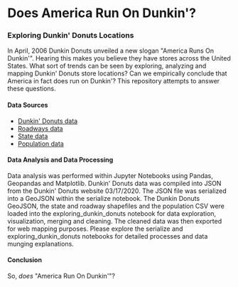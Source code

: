 # Does America Run On Dunkin'?
### Exploring Dunkin' Donuts Locations

In April, 2006 Dunkin Donuts unveiled a new slogan "America Runs On Dunkin'". Hearing this makes you believe they have stores across the United States. What sort of trends can be seen by exploring, analyzing and mapping Dunkin' Donuts store locations? Can we empirically conclude that America in fact does run on Dunkin'? This repository attempts to answer these questions. 

#### Data Sources

* [Dunkin' Donuts data](https://www.kaggle.com/jpbulman/usa-dunkin-donuts-stores?select=dunkinDonuts.json)
* [Roadways data](https://catalog.data.gov/dataset/tiger-line-shapefile-2016-nation-u-s-primary-roads-national-shapefile)
* [State data](https://www.census.gov/geographies/mapping-files/time-series/geo/carto-boundary-file.html)
* [Population data](https://www.census.gov/data/tables/time-series/demo/popest/2010s-state-total.html)

#### Data Analysis and Data Processing

Data analysis was performed within Jupyter Notebooks using Pandas, Geopandas and Matplotlib. Dunkin' Donuts data was compiled into JSON from the Dunkin' Donuts website 03/17/2020. The JSON file was serialized into a GeoJSON within the serialize notebook. The Dunkin Donuts GeoJSON, the state and roadway shapefiles and the population CSV were loaded into the exploring_dunkin_donuts notebook for data exploration, visualization, merging and cleaning. The cleaned data was then exported for web mapping purposes. Please explore the serialize and exploring_dunkin_donuts notebooks for detailed processes and data munging explanations. 

#### Conclusion

So, *does* "America Run On Dunkin'"?


